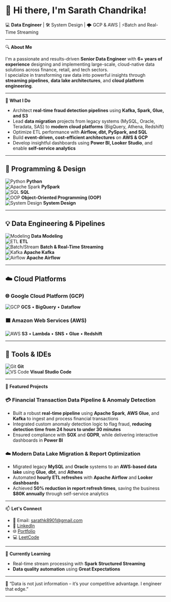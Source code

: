# 👋 Hi there, I'm Sarath Chandrika!

💻 **Data Engineer** | 🛠️ System Design | 🌩️ GCP & AWS | ⚡Batch and Real-Time Streaming

---

🔍 **About Me**

I'm a passionate and results-driven **Senior Data Engineer** with **6+ years of experience** designing and implementing large-scale, cloud-native data solutions across finance, retail, and tech sectors.  
I specialize in transforming raw data into powerful insights through **streaming pipelines**, **data lake architectures**, and **cloud platform engineering**.

---

🚀 **What I Do**

- Architect **real-time fraud detection pipelines** using **Kafka, Spark, Glue, and S3**
- Lead **data migration** projects from legacy systems (MySQL, Oracle, Teradata, SAS) to **modern cloud platforms** (BigQuery, Athena, Redshift)
- Optimize ETL performance with **Airflow, dbt, PySpark, and SQL**
- Build **event-driven, cost-efficient architectures** on **AWS & GCP**
- Develop insightful dashboards using **Power BI, Looker Studio**, and enable **self-service analytics**

---
## 🚀 Programming & Design

![Python](https://img.icons8.com/color/24/python.png) **Python**  
![Apache Spark](https://img.icons8.com/color/24/apache-spark.png) **PySpark**  
![SQL](https://img.icons8.com/ios-filled/24/sql.png) **SQL**  
![OOP](https://img.icons8.com/ios/24/class.png) **Object-Oriented Programming (OOP)**  
![System Design](https://img.icons8.com/ios-filled/24/flow-chart.png) **System Design**

---

## 💡 Data Engineering & Pipelines

![Modeling](https://img.icons8.com/ios/24/data-configuration.png) **Data Modeling**  
![ETL](https://img.icons8.com/ios/24/convert.png) **ETL**  
![Batch/Stream](https://img.icons8.com/ios-filled/24/synchronize.png) **Batch & Real-Time Streaming**  
![Kafka](https://img.icons8.com/external-tal-revivo-shadow-tal-revivo/24/external-apache-kafka-a-distributed-event-streaming-platform-logo-shadow-tal-revivo.png) **Apache Kafka**  
![Airflow](https://upload.wikimedia.org/wikipedia/commons/thumb/d/de/AirflowLogo.png/24px-AirflowLogo.png) **Apache Airflow**

---

## ☁️ Cloud Platforms

### 🌐 Google Cloud Platform (GCP)

![GCP](https://img.icons8.com/color/24/google-cloud-platform.png) **GCS** • **BigQuery** • **Dataflow**

### 🟧 Amazon Web Services (AWS)

![AWS](https://img.icons8.com/color/24/amazon-web-services.png) **S3** • **Lambda** • **SNS** • **Glue** • **Redshift**

---

## 🧰 Tools & IDEs

![Git](https://img.icons8.com/color/24/git.png) **Git**  
![VS Code](https://img.icons8.com/color/24/visual-studio-code-2019.png) **Visual Studio Code**

---

📂 **Featured Projects**

### 💳 Financial Transaction Data Pipeline & Anomaly Detection  
- Built a robust **real-time pipeline** using **Apache Spark**, **AWS Glue**, and **Kafka** to ingest and process financial transactions  
- Integrated custom anomaly detection logic to flag fraud, **reducing detection time from 24 hours to under 30 minutes**  
- Ensured compliance with **SOX** and **GDPR**, while delivering interactive dashboards in **Power BI**

### ☁️ Modern Data Lake Migration & Report Optimization  
- Migrated legacy **MySQL** and **Oracle** systems to an **AWS-based data lake** using **Glue**, **dbt**, and **Athena**  
- Automated **hourly ETL refreshes** with **Apache Airflow** and **Looker dashboards**  
- Achieved **50% reduction in report refresh times**, saving the business **$80K annually** through self-service analytics


---

📫 **Let's Connect**

- 📧 Email: [sarathk8901@gmail.com](mailto:sarathk8901@gmail.com)  
- 🔗 [LinkedIn](www.linkedin.com/in/sarath-k14) 
- 🌐 [Portfolio](https://sarathk1497.github.io/sarathchandrikak.github.io/)
- 💻 [LeetCode](https://leetcode.com/u/Sarath_97/)  

---

🧠 **Currently Learning**

- Real-time stream processing with **Spark Structured Streaming**  
- **Data quality automation** using **Great Expectations**  

---

💬 “Data is not just information – it’s your competitive advantage. I engineer that edge.”

---

